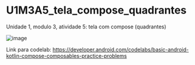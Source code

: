 # U1M3A5_tela_compose_quadrantes
Unidade 1, modulo 3, atividade 5: tela com compose (quadrantes)

![image](https://github.com/LuanAndroidDev/U1M3A5_tela_compose_quadrantes/assets/122656864/2b566a3f-a0c9-42b5-a59b-7d450b5fd9f5)

Link para codelab: https://developer.android.com/codelabs/basic-android-kotlin-compose-composables-practice-problems


